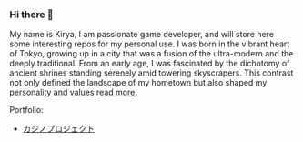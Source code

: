 ### Hi there 👋
My name is Kirya, I am passionate game developer, and will store here some interesting repos for my personal use. I was born in the vibrant heart of Tokyo, growing up in a city that was a fusion of the ultra-modern and the deeply traditional. From an early age, I was fascinated by the dichotomy of ancient shrines standing serenely amid towering skyscrapers. This contrast not only defined the landscape of my hometown but also shaped my personality and values [read more](https://kiryathebest.github.io/).

Portfolio: 
- [カジノプロジェクト](https://x-casino.org)

<!--
**kiryathebest/kiryathebest** is a ✨ _special_ ✨ repository because its `README.md` (this file) appears on your GitHub profile.

Here are some ideas to get you started:

- 🔭 I’m currently working on ...
- 🌱 I’m currently learning ...
- 👯 I’m looking to collaborate on ...
- 🤔 I’m looking for help with ...
- 💬 Ask me about ...
- 📫 How to reach me: ...
- 😄 Pronouns: ...
- ⚡ Fun fact: ...
-->
